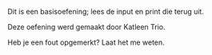 Dit is een basisoefening; lees de input en print die terug uit.

Deze oefening werd gemaakt door Katleen Trio.

Heb je een fout opgemerkt? Laat het me weten.
